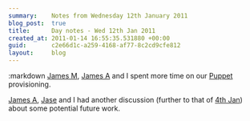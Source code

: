 ```yaml
---
summary:    Notes from Wednesday 12th January 2011
blog_post:  true
title:      Day notes - Wed 12th Jan 2011
created_at: 2011-01-14 16:55:35.531880 +00:00
guid:       c2e66d1c-a259-4168-af77-8c2cd9cfe812
layout:     blog
---
```

:markdown
  [James M](http://jamesmead.org/), [James A](http://interblah.net/) and I spent more time on our [Puppet](http://www.puppetlabs.com/) provisioning.

  [James A](http://interblah.net/), [Jase](http://jasoncale.com/) and I had another discussion (further to that of [4th Jan](/blog/2011-01-04-day-notes)) about some potential future work.
